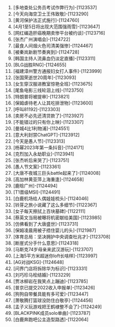 
1. [多地查处公务员考试作弊行为]-[1123537]
1. [今天向海空卫士王伟致敬]-[1123290]
1. [黄河保护法正式施行]-[1124760]
1. [4月1至5日将出现大范围强雨雪]-[1123647]
1. [网红编造肝癌晚期卖惨平台被约谈]-[1123716]
1. [张杰广州演唱会]-[1124722]
1. [最食人间烟火色司清美强惨]-[1124467]
1. [被秦岚新剧节奏爽到]-[1124728]
1. [韩国主持人流鼻血仍淡定直播]-[1123311]
1. [BLG战胜RNG]-[1124655]
1. [福建漳州警方通报妇女打人事件]-[1123999]
1. [张国荣逝世20周年]-[1123093]
1. [女生穿汉服进教室惊艳全班]-[1123675]
1. [尾鱼电影三线轮洄上线]-[1123750]
1. [特朗普将被提审]-[1123821]
1. [保姆虐待老人让其吃排泄物]-[1123600]
1. [呼叫81192]-[1123303]
1. [卖房不必先还清贷款了]-[1123927]
1. [不能错过的只有你上映]-[1123307]
1. [曼城4比1利物浦]-[1124551]
1. [意大利封禁ChatGPT]-[1123912]
1. [今天是愚人节]-[1123313]
1. [杨幂2023年第一条抖音]-[1124171]
1. [克烈加入永劫职业]-[1123941]
1. [张杰听后来哭了]-[1123751]
1. [愚人节文案]-[1123361]
1. [大唐不夜城三巨头battle起来了]-[1124008]
1. [高加林黄亚萍上海重逢]-[1124658]
1. [鹿晗广州]-[1124494]
1. [T1晋级MSI]-[1124491]
1. [白鹿机场给人偶娃娃梳头]-[1124046]
1. [铃芽之旅小说藏了这么多细节]-[1122367]
1. [女子每天擦拭上百块墓碑]-[1122111]
1. [蔡英文当局被曝将机密献给美国]-[1123985]
1. [仿佛看到了大唐盛世]-[1123731]
1. [保姆凌晨用被子捂住婴儿的头]-[1121987]
1. [体育总局：坚决拥护中央调查杜兆才]-[1123708]
1. [断崖式分手什么意思]-[1124318]
1. [马斯克74岁母亲来武汉游玩]-[1123707]
1. [上海5平方米超迷你loft长啥样]-[1123997]
1. [AG对战KSG]-[1124648]
1. [问界门店将拆除华为标识]-[1123331]
1. [刘巧珍马栓结婚]-[1123229]
1. [贾冰柳岩在我笑点上蹦迪]-[1123785]
1. [普京已提交2022收入申报单]-[1123426]
1. [狗狗自带餐具能有多可爱]-[1123447]
1. [萧敬腾打篮球没防住白敬亭]-[1124456]
1. [孟子义玩游戏把王鹤棣整不会了]-[1124249]
1. [BLACKPINK成员solo单曲]-[1123787]
1. [白鹿奔跑吧公主造型路透]-[1122064]
